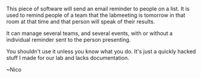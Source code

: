 This piece of software will send an email reminder to people on a list.
It is used to remind people of a team that the labmeeting is tomorrow in that room at that time and that person will speak of their results.

It can manage several teams, and several events, with or without a individual reminder sent to the person presenting.

You shouldn't use it unless you know what you do. It's just a quickly hacked stuff I made for our lab and lacks documentation.

~Nico

